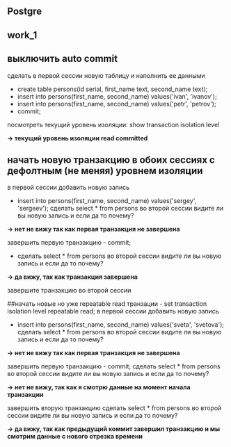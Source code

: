 ## Postgre
## work_1
## выключить auto commit
сделать в первой сессии новую таблицу и наполнить ее данными 
 * create table persons(id serial, first_name text, second_name text); 
 * insert into persons(first_name, second_name) values('ivan', 'ivanov'); 
 * insert into persons(first_name, second_name) values('petr', 'petrov'); 
 * commit;

посмотреть текущий уровень изоляции: show transaction isolation level

**-> текущий уровень изоляции read committed**

## начать новую транзакцию в обоих сессиях с дефолтным (не меняя) уровнем изоляции
в первой сессии добавить новую запись 
 * insert into persons(first_name, second_name) values('sergey', 'sergeev');
сделать select * from persons во второй сессии
видите ли вы новую запись и если да то почему?

**-> нет не вижу так как первая транзакция не завершена**

завершить первую транзакцию - commit;
 * сделать select * from persons во второй сессии
видите ли вы новую запись и если да то почему?

**-> да вижу, так как транзакция завершена**

завершите транзакцию во второй сессии

##начать новые но уже repeatable read транзации - set transaction isolation level repeatable read;
в первой сессии добавить новую запись 
 * insert into persons(first_name, second_name) values('sveta', 'svetova');
сделать select * from persons во второй сессии
видите ли вы новую запись и если да то почему?

**-> нет не вижу так как первая транзакция не завершена**

завершить первую транзакцию - commit;
сделать select * from persons во второй сессии
видите ли вы новую запись и если да то почему?

**-> нет не вижу, так как я смотрю данные на момент начала транзакции**

завершить вторую транзакцию
сделать select * from persons во второй сессии
видите ли вы новую запись и если да то почему?

**-> да вижу, так как предыдущий коммит завершил транзакцию и мы смотрим данные с нового отрезка времени**
